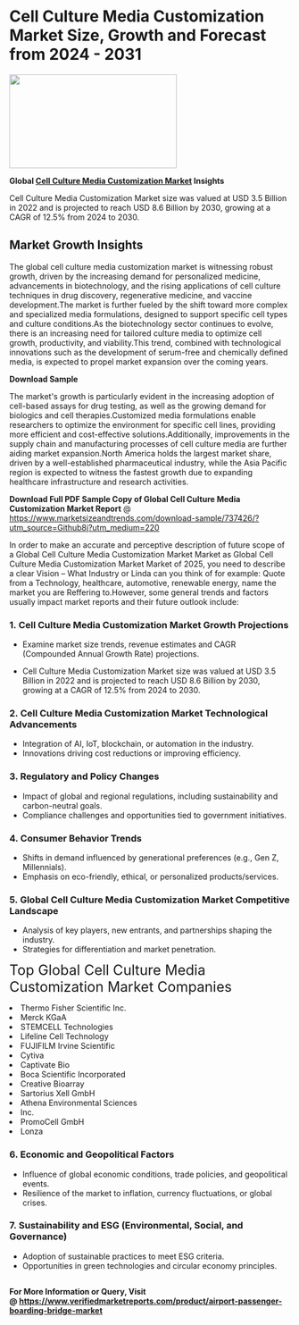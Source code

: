 <H1>Cell Culture Media Customization Market Size, Growth and Forecast from 2024 - 2031</H1><img class="aligncenter size-medium wp-image-584254" src="https://thirdeyenews.in/wp-content/uploads/2024/09/Global-Market-Research-300x168.jpeg" alt="" width="300" height="168" /><p><strong>Global&nbsp;<a href="https://www.marketsizeandtrends.com/download-sample/737426/?utm_source=Github8j?utm_medium=220">Cell Culture Media Customization Market</a> Insights</strong></p><p>Cell Culture Media Customization Market size was valued at USD 3.5 Billion in 2022 and is projected to reach USD 8.6 Billion by 2030, growing at a CAGR of 12.5% from 2024 to 2030.</p><p><h2>Market Growth Insights</h2> <p>The global cell culture media customization market is witnessing robust growth, driven by the increasing demand for personalized medicine, advancements in biotechnology, and the rising applications of cell culture techniques in drug discovery, regenerative medicine, and vaccine development.The market is further fueled by the shift toward more complex and specialized media formulations, designed to support specific cell types and culture conditions.As the biotechnology sector continues to evolve, there is an increasing need for tailored culture media to optimize cell growth, productivity, and viability.This trend, combined with technological innovations such as the development of serum-free and chemically defined media, is expected to propel market expansion over the coming years.</p> <p><strong>Download Sample</strong></p> <p>The market's growth is particularly evident in the increasing adoption of cell-based assays for drug testing, as well as the growing demand for biologics and cell therapies.Customized media formulations enable researchers to optimize the environment for specific cell lines, providing more efficient and cost-effective solutions.Additionally, improvements in the supply chain and manufacturing processes of cell culture media are further aiding market expansion.North America holds the largest market share, driven by a well-established pharmaceutical industry, while the Asia Pacific region is expected to witness the fastest growth due to expanding healthcare infrastructure and research activities.</p> <p><span class=""><strong>Download Full PDF Sample Copy of Global Cell Culture Media Customization Market Report</strong> @ <a href="https://www.marketsizeandtrends.com/download-sample/737426/?utm_source=Github8j?utm_medium=220" target="_blank">https://www.marketsizeandtrends.com/download-sample/737426/?utm_source=Github8j?utm_medium=220</a></span></p><p>In order to make an accurate and perceptive description of future scope of a Global&nbsp;Cell Culture Media Customization Market Market as Global&nbsp;Cell Culture Media Customization Market Market of 2025, you need to describe a clear Vision &ndash; What Industry or Linda can you think of for example: Quote from a Technology, healthcare, automotive, renewable energy, name the market you are Reffering to.However, some general trends and factors usually impact market reports and their future outlook include:</p><h3>1.&nbsp;<strong>Cell Culture Media Customization Market Growth Projections</strong></h3><ul><li>Examine market size trends, revenue estimates and CAGR (Compounded Annual Growth Rate) projections.</li><li><p>Cell Culture Media Customization Market size was valued at USD 3.5 Billion in 2022 and is projected to reach USD 8.6 Billion by 2030, growing at a CAGR of 12.5% from 2024 to 2030.</p></li></ul><h3>2.&nbsp;<strong>Cell Culture Media Customization Market Technological Advancements</strong></h3><ul><li>Integration of AI, IoT, blockchain, or automation in the industry.</li><li>Innovations driving cost reductions or improving efficiency.</li></ul><h3>3.&nbsp;<strong>Regulatory and Policy Changes</strong></h3><ul><li>Impact of global and regional regulations, including sustainability and carbon-neutral goals.</li><li>Compliance challenges and opportunities tied to government initiatives.</li></ul><h3>4.&nbsp;<strong>Consumer Behavior Trends</strong></h3><ul><li>Shifts in demand influenced by generational preferences (e.g., Gen Z, Millennials).</li><li>Emphasis on eco-friendly, ethical, or personalized products/services.</li></ul><h3>5.&nbsp;<strong>Global Cell Culture Media Customization Market Competitive Landscape</strong></h3><ul><li>Analysis of key players, new entrants, and partnerships shaping the industry.</li><li>Strategies for differentiation and market penetration.</li></ul><p data-pm-slice="1 1 []"><span style="color: inherit; font-family: inherit; font-size: 25px;">Top Global Cell Culture Media Customization Market Companies</span></p><div class="" data-test-id=""><p><li>Thermo Fisher Scientific Inc.</li><li> Merck KGaA</li><li> STEMCELL Technologies</li><li> Lifeline Cell Technology</li><li> FUJIFILM Irvine Scientific</li><li> Cytiva</li><li> Captivate Bio</li><li> Boca Scientific Incorporated</li><li> Creative Bioarray</li><li> Sartorius Xell GmbH</li><li> Athena Environmental Sciences</li><li> Inc.</li><li> PromoCell GmbH</li><li> Lonza</li></p></div><h3>6.&nbsp;<strong>Economic and Geopolitical Factors</strong></h3><ul><li>Influence of global economic conditions, trade policies, and geopolitical events.</li><li>Resilience of the market to inflation, currency fluctuations, or global crises.</li></ul><h3>7.&nbsp;<strong>Sustainability and ESG (Environmental, Social, and Governance)</strong></h3><ul><li>Adoption of sustainable practices to meet ESG criteria.</li><li>Opportunities in green technologies and circular economy principles.</li></ul><h2><strong style="font-size: 14px;">For More Information or Query, Visit @&nbsp;</strong><a style="background-color: #ffffff; font-size: 14px;" href="https://www.marketsizeandtrends.com/report/cell-culture-media-customization-market/" target="_blank">https://www.verifiedmarketreports.com/product/airport-passenger-boarding-bridge-market</a></h2>